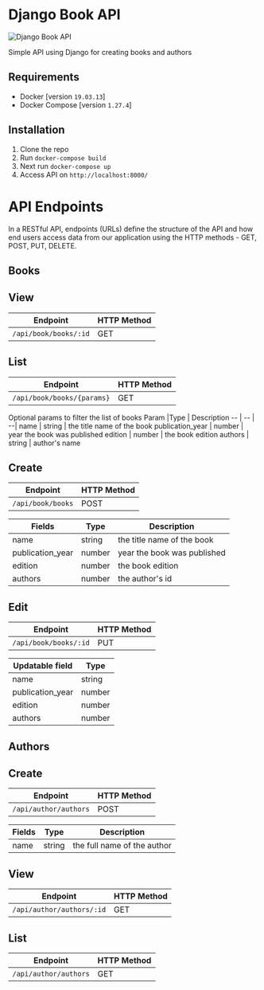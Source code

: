 # Django Book API
![Django Book API](https://github.com/abuDarda97/book-api/workflows/Python%20application/badge.svg)

Simple API using Django for creating books and authors

## **Requirements**
- Docker [version `19.03.13`]
- Docker Compose [version `1.27.4`]

## **Installation**
1. Clone the repo
2. Run `docker-compose build`
3. Next run `docker-compose up`
4. Access API on `http://localhost:8000/`

# **API Endpoints**
In a RESTful API, endpoints (URLs) define the structure of the API and how end users access data from our application using the HTTP methods - GET, POST, PUT, DELETE.

## **Books**

## View

Endpoint |HTTP Method 
-- | -- |
`/api/book/books/:id` | GET

## List 
Endpoint |HTTP Method 
-- | -- |
`/api/book/books/{params}` | GET

Optional params to filter the list of books
Param |Type | Description 
-- | -- | --|
name | string | the title name of the book
publication_year | number | year the book was published 
edition | number | the book edition
authors | string | author's name

## Create

Endpoint |HTTP Method 
-- | -- |
`/api/book/books` | POST

Fields |Type | Description 
-- | -- | --|
name | string | the title name of the book
publication_year | number | year the book was published 
edition | number | the book edition
authors | number | the author's id

## Edit

Endpoint |HTTP Method 
-- | -- |
`/api/book/books/:id` | PUT

Updatable field |Type 
-- | -- |
name | string
publication_year | number
edition | number
authors | number

## **Authors**

## Create 

Endpoint |HTTP Method 
-- | -- |
`/api/author/authors` | POST

Fields |Type | Description 
-- | -- | --|
name | string | the full name of the author

## View

Endpoint |HTTP Method 
-- | -- |
`/api/author/authors/:id` | GET

## List
Endpoint |HTTP Method 
-- | -- |
`/api/author/authors` | GET